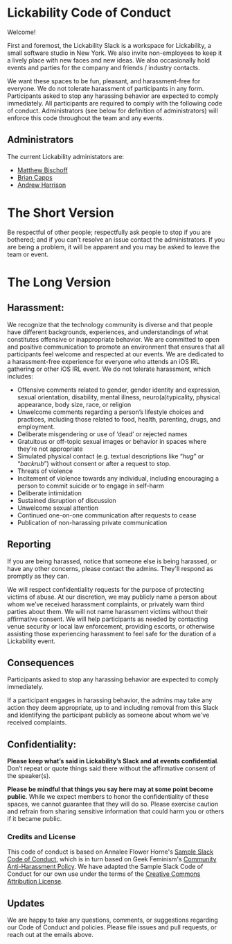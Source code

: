 # Lickability Code of Conduct

Welcome!

First and foremost, the Lickability Slack is a workspace for Lickability, a small software studio in New York. We also invite non-employees to keep it a lively place with new faces and new ideas. We also occasionally hold events and parties for the company and friends / industry contacts.

We want these spaces to be fun, pleasant, and harassment-free for everyone. We do not tolerate harassment of participants in any form. Participants asked to stop any harassing behavior are expected to comply immediately.
All participants are required to comply with the following code of conduct. Administrators (see below for definition of administrators) will enforce this code throughout the team and any events. 

## Administrators

The current Lickability administators are:
* [Matthew Bischoff](mailto:matt@lickability.com)
* [Brian Capps](mailto:brian@lickability.com)
* [Andrew Harrison](mailto:andrew@liclkability.com)

# The Short Version

Be respectful of other people; respectfully ask people to stop if you are bothered; and if you can’t resolve an issue contact the administrators. If you are being a problem, it will be apparent and you may be asked to leave the team or event.

# The Long Version

## Harassment:

We recognize that the technology community is diverse and that people have different backgrounds, experiences, and understandings of what constitutes offensive or inappropriate behavior. We are committed to open and positive communication to promote an environment that ensures that all participants feel welcome and respected at our events.
We are dedicated to a harassment-free experience for everyone who attends an iOS IRL gathering or other iOS IRL event. We do not tolerate harassment, which includes:

* Offensive comments related to gender, gender identity and expression, sexual orientation, disability, mental illness, neuro(a)typicality, physical appearance, body size, race, or religion
* Unwelcome comments regarding a person’s lifestyle choices and practices, including those related to food, health, parenting, drugs, and employment.
* Deliberate misgendering or use of ‘dead’ or rejected names
* Gratuitous or off-topic sexual images or behavior in spaces where they’re not appropriate
* Simulated physical contact (e.g. textual descriptions like “*hug*” or “*backrub*”) without consent or after a request to stop.
* Threats of violence
* Incitement of violence towards any individual, including encouraging a person to commit suicide or to engage in self-harm
* Deliberate intimidation
* Sustained disruption of discussion
* Unwelcome sexual attention
* Continued one-on-one communication after requests to cease
* Publication of non-harassing private communication

## Reporting

If you are being harassed, notice that someone else is being harassed, or have any other concerns, please contact the admins. They'll respond as promptly as they can.

We will respect confidentiality requests for the purpose of protecting victims of abuse. At our discretion, we may publicly name a person about whom we’ve received harassment complaints, or privately warn third parties about them. We will not name harassment victims without their affirmative consent. We will help participants as needed by contacting venue security or local law enforcement, providing escorts, or otherwise assisting those experiencing harassment to feel safe for the duration of a Lickability event.

## Consequences

Participants asked to stop any harassing behavior are expected to comply immediately.

If a participant engages in harassing behavior, the admins may take any action they deem appropriate, up to and including removal from this Slack and identifying the participant publicly as someone about whom we've received complaints.

## Confidentiality:

**Please keep what’s said in Lickability’s Slack and at events confidential**. Don’t repeat or quote things said there without the affirmative consent of the speaker(s).

**Please be mindful that things you say here may at some point become public**. While we expect members to honor the confidentiality of these spaces, we cannot guarantee that they will do so. Please exercise caution and refrain from sharing sensitive information that could harm you or others if it became public.

### Credits and License

This code of conduct is based on Annalee Flower Horne's [Sample Slack Code of Conduct](https://gist.github.com/annalee/2cddeff11357c3a8a613583ebca4dc17), which is in turn based on Geek Feminism's [Community Anti-Harassment Policy](http://geekfeminism.wikia.com/wiki/Community_anti-harassment/Policy). We have adapted the Sample Slack Code of Conduct for our own use under the terms of the [Creative Commons Attribution License](https://creativecommons.org/licenses/by/4.0/).

## Updates

We are happy to take any questions, comments, or suggestions regarding our Code of Conduct and policies. Please file issues and pull requests, or reach out at the emails above.
